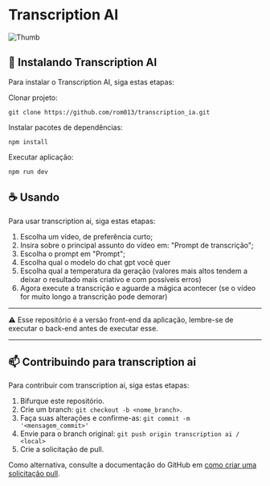 # Transcription AI

<img src="/thumb.png" alt="Thumb">

## 🚀 Instalando Transcription AI

Para instalar o Transcription AI, siga estas etapas:

Clonar projeto:

```
git clone https://github.com/rom013/transcription_ia.git
```

Instalar pacotes de dependências:

```
npm install
```

Executar aplicação:

```
npm run dev
```

## ☕ Usando

Para usar transcription ai, siga estas etapas:

1. Escolha um vídeo, de preferência curto;
2. Insira sobre o principal assunto do vídeo em: "Prompt de transcrição";
3. Escolha o prompt em "Prompt";
4. Escolha qual o modelo do chat gpt você quer
5. Escolha qual a temperatura da geração (valores mais altos tendem a deixar o resultado mais criativo e com possíveis erros)
6. Agora execute a transcrição e aguarde a mágica acontecer (se o vídeo for muito longo a transcrição pode demorar)

***
⚠ Esse repositório é a versão front-end da aplicação, lembre-se de executar o back-end antes de executar esse. 
***

## 📫 Contribuindo para transcription ai

Para contribuir com transcription ai, siga estas etapas:

1. Bifurque este repositório.
2. Crie um branch: `git checkout -b <nome_branch>`.
3. Faça suas alterações e confirme-as: `git commit -m '<mensagem_commit>'`
4. Envie para o branch original: `git push origin transcription ai / <local>`
5. Crie a solicitação de pull.

Como alternativa, consulte a documentação do GitHub em [como criar uma solicitação pull](https://help.github.com/en/github/collaborating-with-issues-and-pull-requests/creating-a-pull-request).